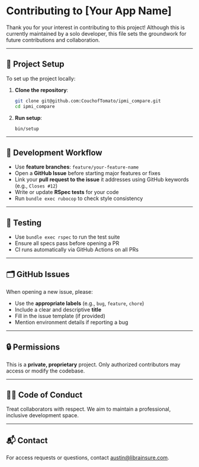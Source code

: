 # Contributing to [Your App Name]

Thank you for your interest in contributing to this project! Although this is currently maintained by a solo developer, this file sets the groundwork for future contributions and collaboration.

---

## 📁 Project Setup

To set up the project locally:

1. **Clone the repository**:
   ```bash
   git clone git@github.com:CouchofTomato/ipmi_compare.git
   cd ipmi_compare
   ```

2. **Run setup**:
   ```bash
   bin/setup
   ```
---

## 🔧 Development Workflow

- Use **feature branches**: `feature/your-feature-name`
- Open a **GitHub Issue** before starting major features or fixes
- Link your **pull request to the issue** it addresses using GitHub keywords (e.g., `Closes #12`)
- Write or update **RSpec tests** for your code
- Run `bundle exec rubocop` to check style consistency

---

## 🧪 Testing

- Use `bundle exec rspec` to run the test suite
- Ensure all specs pass before opening a PR
- CI runs automatically via GitHub Actions on all PRs

---

## 🗂 GitHub Issues

When opening a new issue, please:

- Use the **appropriate labels** (e.g., `bug`, `feature`, `chore`)
- Include a clear and descriptive **title**
- Fill in the issue template (if provided)
- Mention environment details if reporting a bug

---

## 🔒 Permissions

This is a **private, proprietary** project. Only authorized contributors may access or modify the codebase.

---

## 🧑‍💻 Code of Conduct

Treat collaborators with respect. We aim to maintain a professional, inclusive development space.

---

## 📬 Contact

For access requests or questions, contact austin@librainsure.com.
